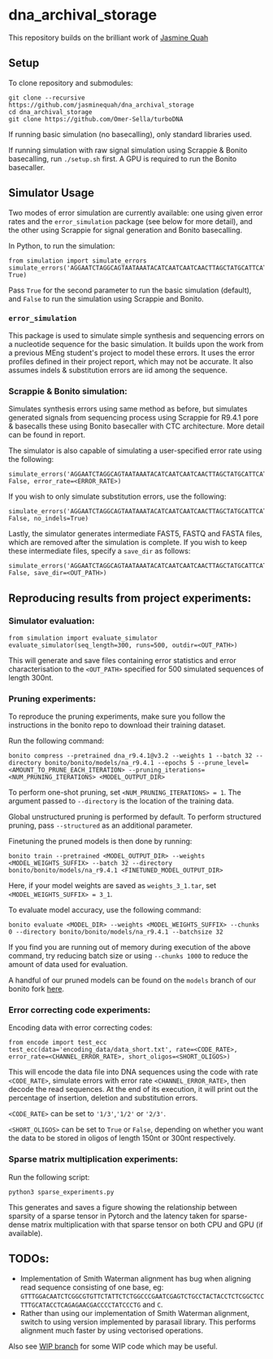 # dna_archival_storage
This repository builds on the brilliant work of [Jasmine Quah](https://github.com/jasminequah)
## Setup
To clone repository and submodules:
```
git clone --recursive https://github.com/jasminequah/dna_archival_storage
cd dna_archival_storage
git clone https://github.com/Omer-Sella/turboDNA
```

If running basic simulation (no basecalling), only standard libraries used.

If running simulation with raw signal simulation using Scrappie & Bonito basecalling, run `./setup.sh` first. A GPU is required to run the Bonito basecaller.


## Simulator Usage
Two modes of error simulation are currently available: one using given error rates and the `error_simulation` package (see below for more detail), and the other using Scrappie for signal generation and Bonito basecalling.

In Python, to run the simulation:
```
from simulation import simulate_errors
simulate_errors('AGGAATCTAGGCAGTAATAAATACATCAATCAATCAACTTAGCTATGCATTCATGAATAG', True)
```
Pass `True` for the second parameter to run the basic simulation (default), and `False` to run the simulation using Scrappie and Bonito.

### `error_simulation`
This package is used to simulate simple synthesis and sequencing errors on a nucleotide sequence for the basic simulation. It builds upon the work from a previous MEng student's project to model these errors. It uses the error profiles defined in their project report, which may not be accurate. It also assumes indels & substitution errors are iid among the sequence.

### Scrappie & Bonito simulation:
Simulates synthesis errors using same method as before, but simulates generated signals from sequencing process using Scrappie for R9.4.1 pore & basecalls these using Bonito basecaller with CTC architecture. More detail can be found in report.

The simulator is also capable of simulating a user-specified error rate using the following:
```
simulate_errors('AGGAATCTAGGCAGTAATAAATACATCAATCAATCAACTTAGCTATGCATTCATGAATAG', False, error_rate=<ERROR_RATE>)
```

If you wish to only simulate substitution errors, use the following:
```
simulate_errors('AGGAATCTAGGCAGTAATAAATACATCAATCAATCAACTTAGCTATGCATTCATGAATAG', False, no_indels=True)
```

Lastly, the simulator generates intermediate FAST5, FASTQ and FASTA files, which are removed after the simulation is complete. If you wish to keep these intermediate files, specify a `save_dir` as follows:
```
simulate_errors('AGGAATCTAGGCAGTAATAAATACATCAATCAATCAACTTAGCTATGCATTCATGAATAG', False, save_dir=<OUT_PATH>)
```


## Reproducing results from project experiments:

### Simulator evaluation:
```
from simulation import evaluate_simulator
evaluate_simulator(seq_length=300, runs=500, outdir=<OUT_PATH>)
```
This will generate and save files containing error statistics and error characterisation to the `<OUT_PATH>` specified for 500 simulated sequences of length 300nt.


### Pruning experiments:
To reproduce the pruning experiments, make sure you follow the instructions in the bonito repo to download their training dataset.

Run the following command:
```
bonito compress --pretrained dna_r9.4.1@v3.2 --weights 1 --batch 32 --directory bonito/bonito/models/na_r9.4.1 --epochs 5 --prune_level=<AMOUNT_TO_PRUNE_EACH_ITERATION> --pruning_iterations=<NUM_PRUNING_ITERATIONS> <MODEL_OUTPUT_DIR>
```
To perform one-shot pruning, set `<NUM_PRUNING_ITERATIONS> = 1`. The argument passed to `--directory` is the location of the training data.

Global unstructured pruning is performed by default. To perform structured pruning, pass `--structured` as an additional parameter.


Finetuning the pruned models is then done by running:
```
bonito train --pretrained <MODEL_OUTPUT_DIR> --weights <MODEL_WEIGHTS_SUFFIX> --batch 32 --directory bonito/bonito/models/na_r9.4.1 <FINETUNED_MODEL_OUTPUT_DIR>
```
Here, if your model weights are saved as `weights_3_1.tar`, set `<MODEL_WEIGHTS_SUFFIX> = 3_1`.


To evaluate model accuracy, use the following command:
```
bonito evaluate <MODEL_DIR> --weights <MODEL_WEIGHTS_SUFFIX> --chunks 0 --directory bonito/bonito/models/na_r9.4.1 --batchsize 32
```
If you find you are running out of memory during execution of the above command, try reducing batch size or using `--chunks 1000` to reduce the amount of data used for evaluation.

A handful of our pruned models can be found on the `models` branch of our bonito fork [here](https://github.com/jasminequah/bonito/tree/models/bonito/models/pruned_models).


### Error correcting code experiments:
Encoding data with error correcting codes:
```
from encode import test_ecc
test_ecc(data='encoding_data/data_short.txt', rate=<CODE_RATE>, error_rate=<CHANNEL_ERROR_RATE>, short_oligos=<SHORT_OLIGOS>)
```
This will encode the data file into DNA sequences using the code with rate `<CODE_RATE>`, simulate errors with error rate `<CHANNEL_ERROR_RATE>`, then decode the read sequences. At the end of its execution, it will print out the percentage of insertion, deletion and substitution errors.

`<CODE_RATE>` can be set to `'1/3'`,`'1/2'` or `'2/3'`.

`<SHORT_OLIGOS>` can be set to `True` or `False`, depending on whether you want the data to be stored in oligos of length 150nt or 300nt respectively.


### Sparse matrix multiplication experiments:
Run the following script:
```
python3 sparse_experiments.py
```
This generates and saves a figure showing the relationship between sparsity of a sparse tensor in Pytorch and the latency taken for sparse-dense matrix multiplication with that sparse tensor on both CPU and GPU (if available).

## TODOs:
* Implementation of Smith Waterman alignment has bug when aligning read sequence consisting of one base, eg: `GTTTGGACAATCTCGGCGTGTTCTATTCTCTGGCCCGAATCGAGTCTGCCTACTACCTCTCGGCTCCTTTGCATACCTCAGAGAACGACCCCTATCCCTG` and `C`.
* Rather than using our implementation of Smith Waterman alignment, switch to using version implemented by parasail library. This performs alignment much faster by using vectorised operations.

Also see [WIP branch](https://github.com/jasminequah/dna_archival_storage/tree/wip) for some WIP code which may be useful.
